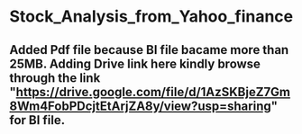 # Stock_Analysis_from_Yahoo_finance
## Added Pdf file because BI file bacame more than 25MB. Adding Drive link here kindly browse through the  link "https://drive.google.com/file/d/1AzSKBjeZ7Gm8Wm4FobPDcjtEtArjZA8y/view?usp=sharing" for BI file.

